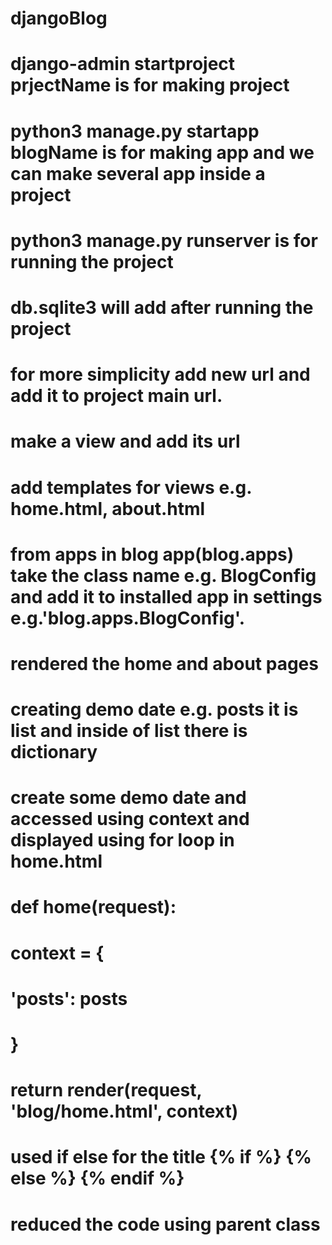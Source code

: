 # djangoBlog
# django-admin startproject prjectName is for making project
# python3 manage.py startapp blogName is for making app and we can make several app inside a project
# python3 manage.py runserver is for running the project
# db.sqlite3 will add after running the project

# for more simplicity add new url and add it to project main url.
# make a view and add its url

# add templates for views e.g. home.html, about.html
# from apps in blog app(blog.apps) take the class name e.g. BlogConfig and add it to installed app in settings e.g.'blog.apps.BlogConfig'.
# rendered the home and about pages 
# creating demo date e.g. posts it is list and inside of list there is dictionary
# create some demo date and accessed using context and displayed using for loop in home.html
# def home(request):
#    context = {
#        'posts': posts
#    }
#    return render(request, 'blog/home.html', context)
# used if else for the title {% if %} {% else %} {% endif %}
# reduced the code using parent class
